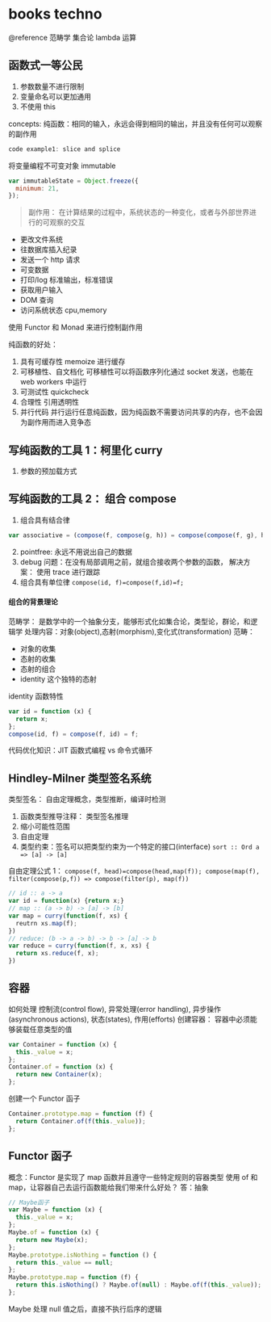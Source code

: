 # books techno

@reference
范畴学
集合论
lambda 运算

## 函数式一等公民

1. 参数数量不进行限制
2. 变量命名可以更加通用
3. 不使用 this

concepts:
纯函数：相同的输入，永远会得到相同的输出，并且没有任何可以观察的副作用

```js
code example1: slice and splice
```

将变量编程不可变对象 immutable

```js
var immutableState = Object.freeze({
  minimum: 21,
});
```

> 副作用： 在计算结果的过程中，系统状态的一种变化，或者与外部世界进行的可观察的交互

- 更改文件系统
- 往数据库插入纪录
- 发送一个 http 请求
- 可变数据
- 打印/log 标准输出，标准错误
- 获取用户输入
- DOM 查询
- 访问系统状态 cpu,memory

使用 Functor 和 Monad 来进行控制副作用

纯函数的好处：

1. 具有可缓存性 memoize 进行缓存
2. 可移植性、自文档化 可移植性可以将函数序列化通过 socket 发送，也能在 web workers 中运行
3. 可测试性 quickcheck
4. 合理性 引用透明性
5. 并行代码 并行运行任意纯函数，因为纯函数不需要访问共享的内存，也不会因为副作用而进入竞争态

## 写纯函数的工具 1：柯里化 curry

1. 参数的预加载方式

## 写纯函数的工具 2： 组合 compose

1. 组合具有结合律

```js
var associative = (compose(f, compose(g, h)) = compose(compose(f, g), h));
```

2. pointfree: 永远不用说出自己的数据
3. debug 问题：在没有局部调用之前，就组合接收两个参数的函数， 解决方案： 使用 trace 进行跟踪
4. 组合具有单位律 `compose(id, f)=compose(f,id)=f;`

#### 组合的背景理论

范畴学： 是数学中的一个抽象分支，能够形式化如集合论，类型论，群论，和逻辑学
处理内容：对象(object),态射(morphism),变化式(transformation)
范畴：

- 对象的收集
- 态射的收集
- 态射的组合
- identity 这个独特的态射

identity 函数特性

```js
var id = function (x) {
  return x;
};
compose(id, f) = compose(f, id) = f;
```

代码优化知识：JIT
函数式编程 vs 命令式循环

## Hindley-Milner 类型签名系统

类型签名： 自由定理概念，类型推断，编译时检测

1. 函数类型推导注释： 类型签名推理
2. 缩小可能性范围
3. 自由定理
4. 类型约束：签名可以把类型约束为一个特定的接口(interface) `sort :: Ord a => [a] -> [a]`

自由定理公式 1： `compose(f, head)=compose(head,map(f)); compose(map(f), filter(compose(p,f)) => compose(filter(p), map(f))`

```js
// id :: a -> a
var id = function(x) {return x;}
// map :: (a -> b) -> [a] -> [b]
var map = curry(function(f, xs) {
  reutrn xs.map(f);
})
// reduce: (b -> a -> b) -> b -> [a] -> b
var reduce = curry(function(f, x, xs) {
  return xs.reduce(f, x);
})
```

## 容器

如何处理 控制流(control flow), 异常处理(error handling), 异步操作(asynchronous actions), 状态(states), 作用(efforts)
创建容器： 容器中必须能够装载任意类型的值

```js
var Container = function (x) {
  this._value = x;
};
Container.of = function (x) {
  return new Container(x);
};
```

创建一个 Functor 函子

```js
Container.prototype.map = function (f) {
  return Container.of(f(this._value));
};
```

## Functor 函子

概念：Functor 是实现了 map 函数并且遵守一些特定规则的容器类型
使用 of 和 map，让容器自己去运行函数能给我们带来什么好处？ 答：抽象

```js
// Maybe函子
var Maybe = function (x) {
  this._value = x;
};
Maybe.of = function (x) {
  return new Maybe(x);
};
Maybe.prototype.isNothing = function () {
  return this._value == null;
};
Maybe.prototype.map = function (f) {
  return this.isNothing() ? Maybe.of(null) : Maybe.of(f(this._value));
};
```

Maybe 处理 null 值之后，直接不执行后序的逻辑
